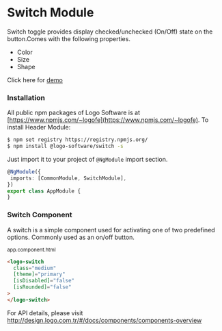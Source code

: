 # Switch Module

Switch toggle provides display checked/unchecked (On/Off) state on the button.Comes with the following properties.

* Color
* Size
* Shape

Click here for [demo](http://design.logo.com.tr/#/docs/components/switch-module#switchmodule)

### Installation

All public npm packages of Logo Software is at [https://www.npmjs.com/~logofe](https://www.npmjs.com/~logofe). To
install Header Module:

```bash
$ npm set registry https://registry.npmjs.org/
$ npm install @logo-software/switch -s
```

Just import it to your project of `@NgModule` import section.

```typescript
@NgModule({
 imports: [CommonModule, SwitchModule],
})
export class AppModule {
}
```

### Switch Component

A switch is a simple component used for activating one of two predefined options. Commonly used as an on/off button.

<sub>app.component.html</sub>

```html
<logo-switch
  class="medium"
  [theme]="primary"
  [isDisabled]="false"
  [isRounded]="false"
>
</logo-switch>

```

For API details, please visit http://design.logo.com.tr/#/docs/components/components-overview
